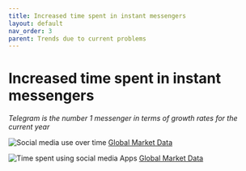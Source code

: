 ```yaml
---
title: Increased time spent in instant messengers
layout: default
nav_order: 3
parent: Trends due to current problems
---
```


# Increased time spent in instant messengers

_Telegram is the number 1 messenger in terms of growth rates for the current year_

![Social media use over time](/en/assets/images/social_media_use.jpg "Social media use over time")
[Global Market Data](https://datareportal.com/reports/digital-2023-deep-dive-time-spent-on-social-media?utm_source=Global_Digital_Reports&utm_medium=Partner_Article&utm_campaign=Digital_2023)

![Time spent using social media Apps](/en/assets/images/time_spent_using_social_media.jpg "Time spent using social media Apps")
[Global Market Data](https://datareportal.com/reports/digital-2023-deep-dive-time-spent-on-social-media?utm_source=Global_Digital_Reports&utm_medium=Partner_Article&utm_campaign=Digital_2023)